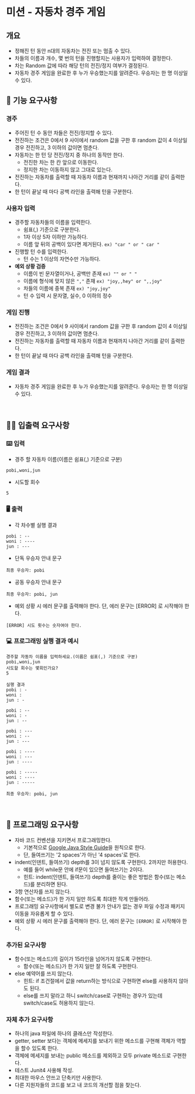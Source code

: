 # 미션 - 자동차 경주 게임

## 개요
- 정해진 턴 동안 n대의 자동차는 전진 또는 멈출 수 있다.
- 차들의 이름과 개수, 몇 번의 턴을 진행할지는 사용자가 입력하여 결정한다.
- 차는 Random 값에 따라 해당 턴의 전진/정지 여부가 결정된다.
- 자동차 경주 게임을 완료한 후 누가 우승했는지를 알려준다. 우승자는 한 명 이상일 수 있다.

## 🚀 기능 요구사항

### 경주
- 주어진 턴 수 동안 차들은 전진/정지할 수 있다.
- 전진하는 조건은 0에서 9 사이에서 random 값을 구한 후 random 값이 4 이상일 경우 전진하고, 3 이하의 값이면 멈춘다.
- 자동차는 한 턴 당 전진/정지 중 하나의 동작만 한다.
    - 전진한 차는 한 칸 앞으로 이동한다.
    - 정지한 차는 이동하지 않고 그대로 있는다.
- 전진하는 자동차를 출력할 때 자동차 이름과 현재까지 나아간 거리를 같이 출력한다.
- 한 턴이 끝날 때 마다 공백 라인을 출력해 턴을 구분한다.

### 사용자 입력
- 경주할 자동차들의 이름을 입력한다.
    - 쉼표(,) 기준으로 구분한다.
    - 1자 이상 5자 이하만 가능하다.
    - 이름 앞 뒤의 공백이 있다면 제거된다. `ex) "car " or " car "`
- 진행할 턴 수를 입력한다.
    - 턴 수는 1 이상의 자연수만 가능하다.
- **예외 상황 검증**
    - 이름이 빈 문자열이거나, 공백만 존재 `ex) "" or " "`
    - 이름에 형식에 맞지 않은 `","` 존재 `ex) "joy,,hey" or ",,joy"`
    - 차들의 이름에 중복 존재 `ex) "joy,joy" `
    - 턴 수 입력 시 문자열, 실수, 0 이하의 정수

### 게임 진행
- 전진하는 조건은 0에서 9 사이에서 random 값을 구한 후 random 값이 4 이상일 경우 전진하고, 3 이하의 값이면 멈춘다.
- 전진하는 자동차를 출력할 때 자동차 이름과 현재까지 나아간 거리를 같이 출력한다.
- 한 턴이 끝날 때 마다 공백 라인을 출력해 턴을 구분한다.

### 게임 결과
- 자동차 경주 게임을 완료한 후 누가 우승했는지를 알려준다. 우승자는 한 명 이상일 수 있다.

<br>

## ✍🏻 입출력 요구사항
### ⌨️ 입력
- 경주 할 자동차 이름(이름은 쉼표(,) 기준으로 구분)
```
pobi,woni,jun
```
- 시도할 회수
```
5
```

### 🖥 출력
- 각 차수별 실행 결과
```
pobi : --
woni : ----
jun : ---
```
- 단독 우승자 안내 문구
```
최종 우승자: pobi
```
- 공동 우승자 안내 문구
```
최종 우승자: pobi, jun
```
- 예외 상황 시 에러 문구를 출력해야 한다. 단, 에러 문구는 [ERROR] 로 시작해야 한다.
```
[ERROR] 시도 횟수는 숫자여야 한다.
```

### 💻 프로그래밍 실행 결과 예시
```
경주할 자동차 이름을 입력하세요.(이름은 쉼표(,) 기준으로 구분)
pobi,woni,jun
시도할 회수는 몇회인가요?
5

실행 결과
pobi : -
woni : 
jun : -

pobi : --
woni : -
jun : --

pobi : ---
woni : --
jun : ---

pobi : ----
woni : ---
jun : ----

pobi : -----
woni : ----
jun : -----

최종 우승자: pobi, jun
```

<br>

## 🎱 프로그래밍 요구사항
- 자바 코드 컨벤션을 지키면서 프로그래밍한다.
    - 기본적으로 [Google Java Style Guide](https://google.github.io/styleguide/javaguide.html)을 원칙으로 한다.
    - 단, 들여쓰기는 '2 spaces'가 아닌 '4 spaces'로 한다.
- indent(인덴트, 들여쓰기) depth를 3이 넘지 않도록 구현한다. 2까지만 허용한다.
    - 예를 들어 while문 안에 if문이 있으면 들여쓰기는 2이다.
    - 힌트: indent(인덴트, 들여쓰기) depth를 줄이는 좋은 방법은 함수(또는 메소드)를 분리하면 된다.
- 3항 연산자를 쓰지 않는다.
- 함수(또는 메소드)가 한 가지 일만 하도록 최대한 작게 만들어라.
- 프로그래밍 요구사항에서 별도로 변경 불가 안내가 없는 경우 파일 수정과 패키지 이동을 자유롭게 할 수 있다.
- 예외 상황 시 에러 문구를 출력해야 한다. 단, 에러 문구는 `[ERROR]` 로 시작해야 한다.

### 추가된 요구사항
- 함수(또는 메소드)의 길이가 15라인을 넘어가지 않도록 구현한다.
    - 함수(또는 메소드)가 한 가지 일만 잘 하도록 구현한다.
- else 예약어를 쓰지 않는다.
    - 힌트: if 조건절에서 값을 return하는 방식으로 구현하면 else를 사용하지 않아도 된다.
    - else를 쓰지 말라고 하니 switch/case로 구현하는 경우가 있는데 switch/case도 허용하지 않는다.

### 자체 추가 요구사항
- 하나의 java 파일에 하나의 클래스만 작성한다.
- getter, setter 보다는 객체에 메세지를 보내기 위한 메소드를 구현해 객체가 역할을 할수 있도록 한다.
- 객체에 메세지를 보내는 public 메소드를 제외하고 모두 private 메소드로 구현한다.
- 테스트 Junit4 사용해 작성.
- 최대한 마우스 안쓰고 단축키만 사용한다.
- 다른 지원자들의 코드를 보고 내 코드의 개선할 점을 찾는다.